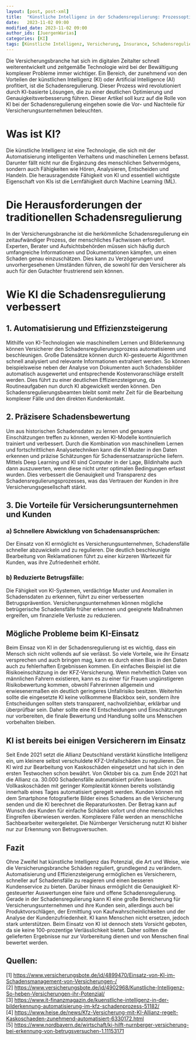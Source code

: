 ```yaml
---
layout: [post, post-xml]
title:  "Künstliche Intelligenz in der Schadensregulierung: Prozessoptimierung und Genauigkeitssteigerung"
date:   2023-11-02 09:00
modified_date: 2023-11-02 09:00
author_ids: [JuergenWarias]
categories: [KI]
tags: [Künstliche Intelligenz, Versicherung, Insurance, Schadensregulierung]
---
```


Die Versicherungsbranche hat sich im digitalen Zeitalter schnell weiterentwickelt und zeitgemäße Technologie wird bei der Bewältigung komplexer Probleme immer wichtiger.
Ein Bereich, der zunehmend von den Vorteilen der künstlichen Intelligenz (KI) oder Artificial Intelligence (AI) profitiert, ist die Schadensregulierung.
Dieser Prozess wird revolutioniert durch KI-basierte Lösungen, die zu einer deutlichen Optimierung und Genauigkeitsverbesserung führen.
Dieser Artikel soll kurz auf die Rolle von KI bei der Schadensregulierung eingehen sowie die Vor- und Nachteile für Versicherungsunternehmen beleuchten.

# Was ist KI?
Die künstliche Intelligenz ist eine Technologie, die sich mit der Automatisierung intelligenten Verhaltens und maschinellen Lernens befasst.
Darunter fällt nicht nur die Ergänzung des menschlichen Sehvermögens, sondern auch Fähigkeiten wie Hören, Analysieren, Entscheiden und Handeln.
Die herausragendste Fähigkeit von KI und essentiell wichtigste Eigenschaft von KIs ist die Lernfähigkeit durch Machine Learning (ML).

# Die Herausforderungen der traditionellen Schadensregulierung
In der Versicherungsbranche ist die herkömmliche Schadensregulierung ein zeitaufwändiger Prozess, der menschliches Fachwissen erfordert.
Experten, Berater und Aufsichtsbehörden müssen sich häufig durch umfangreiche Informationen und Dokumentationen kämpfen, um einen Schaden genau einzuschätzen.
Dies kann zu Verzögerungen und unvorhergesehenen Umständen führen, die sowohl für den Versicherer als auch für den Gutachter frustrierend sein können.

# Wie KI die Schadensregulierung verbessert
## 1. Automatisierung und Effizienzsteigerung
Mithilfe von KI-Technologien wie maschinellem Lernen und Bilderkennung können Versicherer den Schadensregulierungsprozess automatisieren und beschleunigen.
Große Datensätze können durch KI-gesteuerte Algorithmen schnell analysiert und relevante Informationen extrahiert werden.
So können beispielsweise neben der Analyse von Dokumenten auch Schadensbilder automatisch ausgewertet und entsprechende Kostenvoranschläge erstellt werden.
Dies führt zu einer deutlichen Effizienzsteigerung, da Routineaufgaben nun durch KI abgewickelt werden können.
Den Schadensregulierungsbeamten bleibt somit mehr Zeit für die Bearbeitung komplexer Fälle und den direkten Kundenkontakt.
## 2. Präzisere Schadensbewertung
Um aus historischen Schadensdaten zu lernen und genauere Einschätzungen treffen zu können, werden KI-Modelle kontinuierlich trainiert und verbessert.
Durch die Kombination von maschinellem Lernen und fortschrittlichen Analysetechniken kann die KI Muster in den Daten erkennen und präzise Schätzungen für Schadensersatzansprüche liefern.
Mittels Deep Learning und KI sind Computer in der Lage, Bildinhalte auch dann auszuwerten, wenn diese nicht unter optimalen Bedingungen erfasst wurden.
Dies verbessert die Genauigkeit und Transparenz des Schadensregulierungsprozesses, was das Vertrauen der Kunden in ihre Versicherungsgesellschaft stärkt.
## 3. Die Vorteile für Versicherungsunternehmen und Kunden
### a) Schnellere Abwicklung von Schadensansprüchen:
Der Einsatz von KI ermöglicht es Versicherungsunternehmen, Schadensfälle schneller abzuwickeln und zu regulieren.
Die deutlich beschleunigte Bearbeitung von Reklamationen führt zu einer kürzeren Wartezeit für Kunden, was ihre Zufriedenheit erhöht.
### b) Reduzierte Betrugsfälle:
Die Fähigkeit von KI-Systemen, verdächtige Muster und Anomalien in Schadensdaten zu erkennen, führt zu einer verbesserten Betrugsprävention.
Versicherungsunternehmen können mögliche betrügerische Schadensfälle früher erkennen und geeignete Maßnahmen ergreifen, um finanzielle Verluste zu reduzieren.

## Mögliche Probleme beim KI-Einsatz
Beim Einsaz von KI in der Schadensregulierung ist es wichtig, dass ein Mensch sich nicht vollends auf sie verlässt.
So viele Vorteile, wie ihr Einsatz versprechen und auch bringen mag, kann es durch einen Bias in den Daten auch zu fehlerhaften Ergebnissen kommen.
Ein einfaches Beispiel ist die Risikoeinschätzung in der KFZ-Versicherung.
Wenn mehrheitlich Daten von männlichen Fahrern existieren, kann es zu einer für Frauen ungünstigeren Risikobewertung kommen, obwohl Fahrerinnen allgemein und erwiesenermaßen ein deutlich geringeres Unfallrisiko besitzen.
Weiterhin sollte die eingesetzte KI keine vollkommene Blackbox sein, sondern ihre Entscheidungen sollten stets transparent, nachvollziehbar, erklärbar und überprüfbar sein.
Daher sollte eine KI Entscheidungen und Einschätzungen nur vorbereiten, die finale Bewertung und Handlung sollte uns Menschen vorbehalten bleiben.

## KI ist bereits bei einigen Versicherern im Einsatz
Seit Ende 2021 setzt die Allianz Deutschland verstärkt künstliche Intelligenz ein, um kleinere selbst verschuldete KFZ-Unfallschäden zu regulieren.
Die KI wird zur Bearbeitung von Kaskoschäden eingesetzt und hat sich in den ersten Testwochen schon bewährt.
Von Oktober bis ca. zum Ende 2021 hat die Allianz ca. 30.000 Schadensfälle automatisiert prüfen lassen.
Vollkaskoschäden mit geringer Komplexität können bereits vollständig innerhalb eines Tages automatisiert geregelt werden.
Kunden können mit dem Smartphone fotografierte Bilder eines Schadens an die Versicherung senden und die KI berechnet die Reparaturkosten.
Der Betrag kann auf Wunsch des Kunden für einfache Schäden sofort und ohne menschliches Eingreifen überwiesen werden.
Komplexere Fälle werden an menschliche Sachbearbeiter weitergeleitet.
Die Nürnberger Versicherung nutzt KI bisher nur zur Erkennung von Betrugsversuchen.

## Fazit
Ohne Zweifel hat künstliche Intelligenz das Potenzial, die Art und Weise, wie die Versicherungsbranche Schäden reguliert, grundlegend zu verändern.
Automatisierung und Effizienzsteigerung ermöglichen es Versicherern, schneller auf Schadensfälle zu reagieren und einen besseren Kundenservice zu bieten.
Darüber hinaus ermöglicht die Genauigkeit KI-gesteuerter Auswertungen eine faire und offene Schadensregulierung.
Gerade in der Schadensregulierung kann KI eine große Bereicherung für Versicherungsunternehmen und ihre Kunden sein, allerdings auch bei Produktvorschlägen, der Ermittlung von Kaufwahrscheinlichkeiten und der Analyse der Kundenzufriedenheit.
KI kann Menschen nicht ersetzen, jedoch stark unterstützen.
Beim Einsatz von KI ist dennoch stets Vorsicht geboten, da sie keine 100-prozentige Verlässlichkeit bietet.
Daher sollten die gelieferten Ergebnisse nur zur Vorbereitung dienen und von Menschen final bewertet werden.

## Quellen: 
[1] https://www.versicherungsbote.de/id/4899470/Einsatz-von-KI-im-Schadensmanagement-von-Versicherungen-/</br>
[2] https://www.versicherungsbote.de/id/4902968/Kunstliche-Intelligenz-So-heben-Versicherungen-ihr-Potenzial/</br>
[3] https://www.it-finanzmagazin.de/kuenstliche-intelligenz-in-der-bilderkennung-automatisierung-im-kfz-schadenprozess-51182/</br>
[4] https://www.heise.de/news/Kfz-Versicherung-mit-KI-Allianz-regelt-Kaskoschaeden-zunehmend-automatisiert-6330172.html</br>
[5] https://www.nordbayern.de/wirtschaft/ki-hilft-nurnberger-versicherung-bei-erkennung-von-betrugsversuchen-1.11153171
